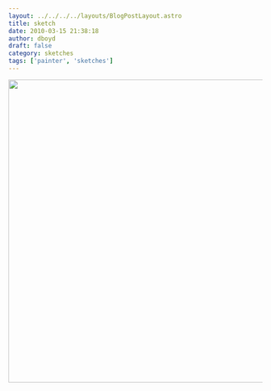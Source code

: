 ```yaml
---
layout: ../../../../layouts/BlogPostLayout.astro
title: sketch
date: 2010-03-15 21:38:18
author: dboyd
draft: false
category: sketches
tags: ['painter', 'sketches']
---
```

<img
    srcset="https://img.danaboyd.com/images/2010/03/carlaWatercolors_480.avif 480w"
    sizes="(max-width: 480px) 100vw"
    src="https://img.danaboyd.com/images/2010/03/carlaWatercolors.jpg"
    alt=""
    style="width: auto; height: clamp(0px, 95vh, 600px);"
/>

